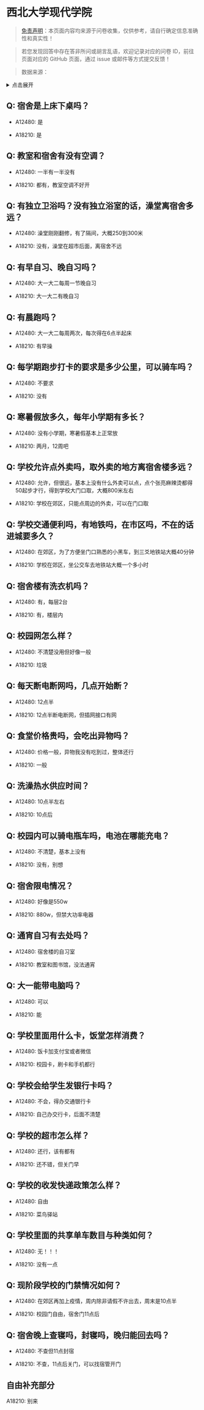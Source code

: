 # 西北大学现代学院

> [免责声明](https://colleges.chat/#_3)：本页面内容均来源于问卷收集，仅供参考，请自行确定信息准确性和真实性！

> 若您发现回答中存在答非所问或胡言乱语，欢迎记录对应的问卷 ID，前往页面对应的 GitHub 页面，通过 issue 或邮件等方式提交反馈！

> 数据来源：

<details><summary>点击展开</summary>
<ul>
<li>A12480: 匿名 (2022 年 06 月)</li>
<li>A18210: 匿名 (2023 年 06 月)</li>
</ul>
</details>

## Q: 宿舍是上床下桌吗？

- A12480: 是

- A18210: 是

## Q: 教室和宿舍有没有空调？

- A12480: 一半有一半没有

- A18210: 都有，教室空调不好开

## Q: 有独立卫浴吗？没有独立浴室的话，澡堂离宿舍多远？

- A12480: 澡堂刚刚翻修，有了隔间，大概250到300米

- A18210: 没有，澡堂在超市后面，离宿舍不远

## Q: 有早自习、晚自习吗？

- A12480: 大一大二每周一节晚自习

- A18210: 大一大二有晚自习

## Q: 有晨跑吗？

- A12480: 大一大二每周两次，每次得在6点半起床

- A18210: 有早操

## Q: 每学期跑步打卡的要求是多少公里，可以骑车吗？

- A12480: 不要求

- A18210: 没有

## Q: 寒暑假放多久，每年小学期有多长？

- A12480: 没有小学期，寒暑假基本上正常放

- A18210: 两月，12周吧

## Q: 学校允许点外卖吗，取外卖的地方离宿舍楼多远？

- A12480: 允许，但很远，基本上没有什么外卖可以点，点个张亮麻辣烫都得50起步才行，得到学校大门口取，大概800米左右

- A18210: 学校在郊区，只能点周边的外卖，可以在门口取

## Q: 学校交通便利吗，有地铁吗，在市区吗，不在的话进城要多久？

- A12480: 在郊区，为了方便坐门口熟悉的小黑车，到三爻地铁站大概40分钟

- A18210: 学校在郊区，坐公交车去地铁站大概一个多小时

## Q: 宿舍楼有洗衣机吗？

- A12480: 有，每层2台

- A18210: 有，楼层内

## Q: 校园网怎么样？

- A12480: 不清楚没用但好像一般

- A18210: 垃圾

## Q: 每天断电断网吗，几点开始断？

- A12480: 12点半

- A18210: 12点半断电断网，但插网接口有网

## Q: 食堂价格贵吗，会吃出异物吗？

- A12480: 价格一般，异物我没有吃到过，整体还行

- A18210: 一般

## Q: 洗澡热水供应时间？

- A12480: 10点半左右

- A18210: 10点后

## Q: 校园内可以骑电瓶车吗，电池在哪能充电？

- A12480: 不清楚，基本上没有

- A18210: 没有，别想

## Q: 宿舍限电情况？

- A12480: 好像是550w

- A18210: 880w，但禁大功率电器

## Q: 通宵自习有去处吗？

- A12480: 宿舍楼的自习室

- A18210: 教室和图书馆，没法通宵

## Q: 大一能带电脑吗？

- A12480: 可以

- A18210: 能

## Q: 学校里面用什么卡，饭堂怎样消费？

- A12480: 饭卡加支付宝或者微信

- A18210: 校园卡，刷卡和手机都行

## Q: 学校会给学生发银行卡吗？

- A12480: 不会，得办交通银行卡

- A18210: 自己办交行卡，后面不清楚

## Q: 学校的超市怎么样？

- A12480: 还行，该有都有

- A18210: 还不错，但关门早

## Q: 学校的收发快递政策怎么样？

- A12480: 自由

- A18210: 菜鸟驿站

## Q: 学校里面的共享单车数目与种类如何？

- A12480: 无！！！

- A18210: 没有一点

## Q: 现阶段学校的门禁情况如何？

- A12480: 在郊区再加上疫情，周内除非请假不许出去，周末是10点半

- A18210: 校园门自由，宿舍门11点后

## Q: 宿舍晚上查寝吗，封寝吗，晚归能回去吗？

- A12480: 不查但11点封宿

- A18210: 不查，11点后关门，可以找宿管开门

## 自由补充部分

A18210: 别来